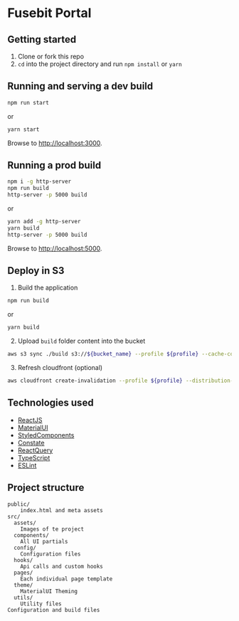 # Fusebit Portal

## Getting started

1. Clone or fork this repo
2. `cd` into the project directory and run `npm install` or `yarn`

## Running and serving a dev build

```sh
npm run start
```

or

```sh
yarn start
```

Browse to [http://localhost:3000](http://localhost:3000).

## Running a prod build

```sh
npm i -g http-server
npm run build
http-server -p 5000 build
```

or

```sh
yarn add -g http-server
yarn build
http-server -p 5000 build
```

Browse to [http://localhost:5000](http://localhost:5000).

## Deploy in S3

1) Build the application

```sh
npm run build
```

or

```sh
yarn build
```

2) Upload `build` folder content into the bucket

```sh
aws s3 sync ./build s3://${bucket_name} --profile ${profile} --cache-control max-age=31536000
```

3) Refresh cloudfront (optional)
```sh
aws cloudfront create-invalidation --profile ${profile} --distribution-id ${cloudfront_id} --paths '/*'
```


## Technologies used

* [ReactJS](https://reactjs.org/)
* [MaterialUI](https://material-ui.com/)
* [StyledComponents](https://styled-components.com/)
* [Constate](https://github.com/diegohaz/constate)
* [ReactQuery](https://react-query.tanstack.com/)
* [TypeScript](https://www.typescriptlang.org/)
* [ESLint](https://eslint.org/)

## Project structure

```
public/
    index.html and meta assets
src/
  assets/
    Images of te project
  components/
    All UI partials
  config/
    Configuration files
  hooks/
    Api calls and custom hooks
  pages/
    Each individual page template
  theme/
    MaterialUI Theming
  utils/
    Utility files
Configuration and build files
```